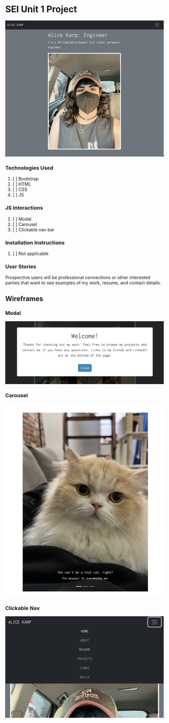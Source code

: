 # SEI Unit 1 Project

![URL section](https://raw.githubusercontent.com/hexxxx/portfolio/gh-pages/images/screenshot.png "Screenshot")

### Technologies Used
1. [ ] Bootstrap
1. [ ] HTML
1. [ ] CSS
1. [ ] JS

### JS Interactions
1. [ ] Modal
1. [ ] Carousel
1. [ ] Clickable nav bar

### Installation Instructions
1. [ ] Not applicable

### User Stories
Prospective users will be professional connections or other interested parties that want to see examples of my work, resume, and contact details. 

## Wireframes
### Modal
![URL section](https://github.com/hexxxx/portfolio/blob/gh-pages/images/modal.jpg?raw=true "Modal")
### Carousel
![URL section](https://github.com/hexxxx/portfolio/blob/gh-pages/images/carousel.jpg?raw=true "Carousel")
### Clickable Nav
![URL section](https://github.com/hexxxx/portfolio/blob/gh-pages/images/clickablenav.jpg?raw=true "Clickable Nav")